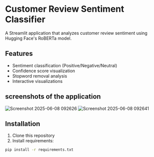 # Customer Review Sentiment Classifier

A Streamlit application that analyzes customer review sentiment using Hugging Face's RoBERTa model.

## Features
- Sentiment classification (Positive/Negative/Neutral)
- Confidence score visualization
- Stopword removal analysis
- Interactive visualizations
## screenshots of the application
![Screenshot 2025-06-08 092626](https://github.com/user-attachments/assets/6d3145c6-7c1f-4abb-88fb-9214a4f96006)
![Screenshot 2025-06-08 092641](https://github.com/user-attachments/assets/38197196-1629-4e1f-b50f-df67ac2a0cba)


## Installation
1. Clone this repository
2. Install requirements:
```bash
pip install -r requirements.txt
